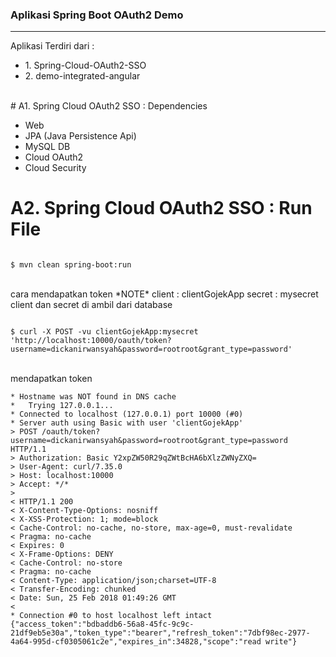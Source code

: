 <h3>Aplikasi Spring Boot OAuth2 Demo</h3>
<hr/>
Aplikasi Terdiri dari :
<ul>
<li>1. Spring-Cloud-OAuth2-SSO</li>
<li>2. demo-integrated-angular</li>
</ul>
<br/>
# A1. Spring Cloud OAuth2 SSO : Dependencies
 
<ul>
<li>Web</li>
<li>JPA (Java Persistence Api)</li>
<li>MySQL DB</li>
<li>Cloud OAuth2</li>
<li>Cloud Security</li>
</ul>

# A2. Spring Cloud OAuth2 SSO : Run File

```

$ mvn clean spring-boot:run
```

<br/>
cara mendapatkan token
*NOTE*
client : clientGojekApp
secret : mysecret
client dan secret di ambil dari database 
<br/>


```

$ curl -X POST -vu clientGojekApp:mysecret 'http://localhost:10000/oauth/token?username=dickanirwansyah&password=rootroot&grant_type=password'
```

<br/>
mendapatkan token
<br/>


```
* Hostname was NOT found in DNS cache
*   Trying 127.0.0.1...
* Connected to localhost (127.0.0.1) port 10000 (#0)
* Server auth using Basic with user 'clientGojekApp'
> POST /oauth/token?username=dickanirwansyah&password=rootroot&grant_type=password HTTP/1.1
> Authorization: Basic Y2xpZW50R29qZWtBcHA6bXlzZWNyZXQ=
> User-Agent: curl/7.35.0
> Host: localhost:10000
> Accept: */*
> 
< HTTP/1.1 200 
< X-Content-Type-Options: nosniff
< X-XSS-Protection: 1; mode=block
< Cache-Control: no-cache, no-store, max-age=0, must-revalidate
< Pragma: no-cache
< Expires: 0
< X-Frame-Options: DENY
< Cache-Control: no-store
< Pragma: no-cache
< Content-Type: application/json;charset=UTF-8
< Transfer-Encoding: chunked
< Date: Sun, 25 Feb 2018 01:49:26 GMT
< 
* Connection #0 to host localhost left intact
{"access_token":"bdbaddb6-56a8-45fc-9c9c-21df9eb5e30a","token_type":"bearer","refresh_token":"7dbf98ec-2977-4a64-995d-cf0305061c2e","expires_in":34828,"scope":"read write"}
```





